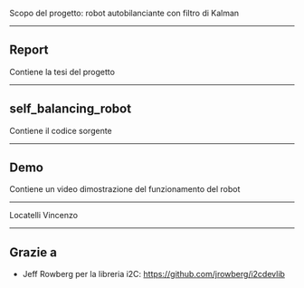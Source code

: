 Scopo del progetto: robot autobilanciante con filtro di Kalman

*******************************************************************************

Report
---------
Contiene la tesi del progetto

*******************************************************************************

self_balancing_robot
-------
Contiene il codice sorgente

*******************************************************************************

Demo
--------
Contiene un video dimostrazione del funzionamento del robot

*******************************************************************************

Locatelli Vincenzo

*******************************************************************************

Grazie a
-------------
- Jeff Rowberg per la libreria i2C: https://github.com/jrowberg/i2cdevlib

